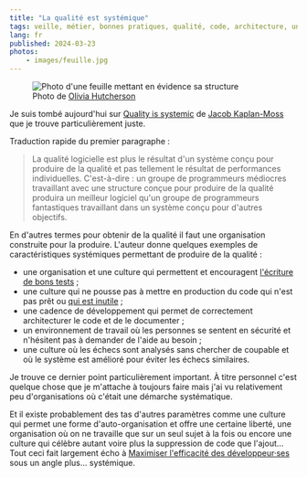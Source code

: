 ```yaml
---
title: "La qualité est systémique"
tags: veille, métier, bonnes pratiques, qualité, code, architecture, unit test
lang: fr
published: 2024-03-23
photos:
    - images/feuille.jpg
---
```


<figure class="object-center bordered">
    <img loading="lazy" src="/images/660x/feuille.jpg" alt="Photo d'une feuille mettant en évidence sa structure">
    <footer>Photo de <a href="https://unsplash.com/fr/@ohutcherson">Olivia Hutcherson</a></footer>
</figure>

Je suis tombé aujourd'hui sur [Quality is
systemic](https://jacobian.org/2022/sep/9/quality-is-systemic/) de [Jacob
Kaplan-Moss](https://jacobian.org/) que je trouve particulièrement juste.

Traduction rapide du premier paragraphe :

> La qualité logicielle est plus le résultat d'un système conçu pour produire de
> la qualité et pas tellement le résultat de performances individuelles.
> C'est-à-dire : un groupe de programmeurs médiocres travaillant avec une
> structure conçue pour produire de la qualité produira un meilleur logiciel
> qu'un groupe de programmeurs fantastiques travaillant dans un système conçu
> pour d'autres objectifs.

En d'autres termes pour obtenir de la qualité il faut une organisation
construite pour la produire. L'auteur donne quelques exemples de
caractéristiques systémiques permettant de produire de la qualité :

* une organisation et une culture qui permettent et encouragent [l'écriture de
  bons tests](/post/bon-test-unitaire-integration-fonctionnel/) ;
* une culture qui ne pousse pas à mettre en production du code qui n'est pas
  prêt ou [qui est inutile](/post/au-cas-ou/) ;
* une cadence de développement qui permet de correctement architecturer le code
  et de le documenter ;
* un environnement de travail où les personnes se sentent en sécurité et
  n'hésitent pas à demander de l'aide au besoin ;
* une culture où les échecs sont analysés sans chercher de coupable et où le
  système est amélioré pour éviter les échecs similaires.

Je trouve ce dernier point particulièrement important. À titre personnel c'est
quelque chose que je m'attache à toujours faire mais j'ai vu relativement peu
d'organisations où c'était une démarche systématique.

Et il existe probablement des tas d'autres paramètres comme une culture qui
permet une forme d'auto-organisation et offre une certaine liberté, une
organisation où on ne travaille que sur un seul sujet à la fois ou encore une
culture qui célèbre autant voire plus la suppression de code que l'ajout… Tout
ceci fait largement écho à [Maximiser l'efficacité des
développeur·ses](/post/maximiser-efficacite-developpeurs/) sous un angle plus…
systémique.
